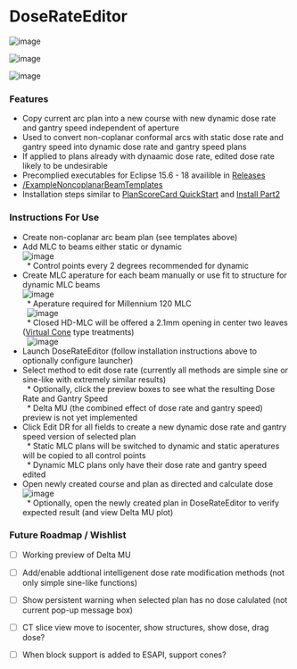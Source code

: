 # DoseRateEditor

![image](https://user-images.githubusercontent.com/78000769/226069013-a34d6001-5132-40af-a9d9-9218b1879bd5.png)

![image](https://user-images.githubusercontent.com/78000769/226070099-f5304c74-735c-42e7-998a-194466d78563.png)

![image](https://user-images.githubusercontent.com/78000769/226110675-884f5268-f19c-4adf-ab0a-3b94b20abd2b.png)
### Features
* Copy current arc plan into a new course with new dynamic dose rate and gantry speed independent of aperture 
* Used to convert non-coplanar conformal arcs with static dose rate and gantry speed into dynamic dose rate and gantry speed plans
* If applied to plans already with dynaamic dose rate, edited dose rate likely to be undesirable
* Precomplied executables for Eclipse 15.6 - 18 availible in [Releases](https://github.com/Varian-Innovation-Center/MAAS-DoseDynamicArcs/releases)
* [/ExampleNoncoplanarBeamTemplates](https://github.com/Varian-Innovation-Center/MAAS-DoseDynamicArcs/tree/main/ExamplePlanTemplates)
* Installation steps similar to [PlanScoreCard QuickStart](https://github.com/Varian-Innovation-Center/MAAS-PlanScoreCard/blob/main/BasicInstallQuickStart.md) and [Install Part2](https://github.com/Varian-Innovation-Center/MAAS-PlanScoreCard/blob/main/InstallGuidePart2IntoSystemScriptsDirectory.md)

### Instructions For Use
* Create non-coplanar arc beam plan (see templates above)
* Add MLC to beams either static or dynamic
<br/>![image](https://user-images.githubusercontent.com/78000769/229165841-bdc84bdb-b1b2-4ad3-98b6-c37f8e5dc202.png)
<br/>&nbsp;&nbsp;* Control points every 2 degrees recommended for dynamic
* Create MLC aperature for each beam manually or use fit to structure for dynamic MLC beams
<br/>![image](https://user-images.githubusercontent.com/78000769/229167371-bdd8c716-e799-4b9c-b3a1-5786d6e81507.png)
<br/>&nbsp;&nbsp;* Aperature required for Millennium 120 MLC
<br/>&nbsp;&nbsp;![image](https://user-images.githubusercontent.com/78000769/229162975-5d3dff0f-b05a-4995-b9ed-eaad92c34111.png)
<br/>&nbsp;&nbsp;* Closed HD-MLC will be offered a 2.1mm opening in center two leaves ([Virtual Cone](https://www.sciencedirect.com/science/article/pii/S2452109418300368) type treatments)
<br/>&nbsp;&nbsp;![image](https://user-images.githubusercontent.com/78000769/229163577-610772eb-069b-4b64-be28-6646c7f08244.png)
* Launch DoseRateEditor (follow installation instructions above to optionally configure launcher)
* Select method to edit dose rate (currently all methods are simple sine or sine-like with extremely similar results)
<br/>&nbsp;&nbsp;* Optionally, click the preview boxes to see what the resulting Dose Rate and Gantry Speed
<br/>&nbsp;&nbsp;* Delta MU (the combined effect of dose rate and gantry speed) preview is not yet implemented
* Click Edit DR for all fields to create a new dynamic dose rate and gantry speed version of selected plan 
<br/>&nbsp;&nbsp;* Static MLC plans will be switched to dynamic and static aperatures will be copied to all control points
<br/>&nbsp;&nbsp;* Dynamic MLC plans only have their dose rate and gantry speed edited
* Open newly created course and plan as directed and calculate dose
<br/>![image](https://user-images.githubusercontent.com/78000769/229161916-ecf2a082-6a74-4194-b1ac-628014377f8a.png)
<br/>&nbsp;&nbsp;* Optionally, open the newly created plan in DoseRateEditor to verify expected result (and view Delta MU plot)

### Future Roadmap / Wishlist
- [ ] Working preview of Delta MU
- [ ] Add/enable addtional intelligenent dose rate modification methods (not only simple sine-like functions)
- [ ] Show persistent warning when selected plan has no dose calulated (not current pop-up message box)
- [ ] CT slice view move to isocenter, show structures, show dose, drag dose?
- [ ] When block support is added to ESAPI, support cones?

